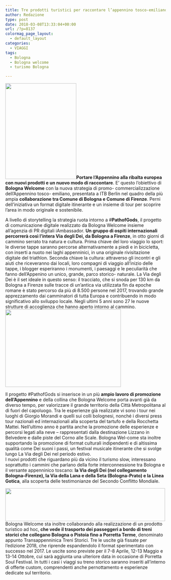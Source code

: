 ```yaml
---
title: Tre prodotti turistici per raccontare l’appennino tosco-emiliano
author: Redazione
type: post
date: 2018-03-08T13:33:04+00:00
url: /?p=8137
colormag_page_layout:
  - default_layout
categories:
  - VIAGGI
tags:
  - Bologna
  - Bologna welcome
  - turismo Bologna

---
```

**<img decoding="async" loading="lazy" class="size-medium wp-image-8141 alignleft" src="https://progressonline.it/wp-content/uploads/2018/03/1305642579447_487cdcd30d51a7ee4355545efd9affff-223x300.jpg" alt="" width="223" height="300" />Portare l’Appennino alla ribalta europea con nuovi prodotti e un nuovo modo di raccontare**. E’ questo l’obiettivo di **Bologna Welcome** con la nuova strategia di promo- commercializzazione dell’Appennino tosco- emiliano, presentata a ITB Berlin nel quadro della più ampia **collaborazione tra Comune di Bologna e Comune di Firenze**. Perni dell’iniziativa un format digitale itinerante e un insieme di tour per scoprire l’area in modo originale e sostenibile.

A livello di storytelling la strategia ruota intorno a #**PathofGods**, il progetto di comunicazione digitale realizzato da Bologna Welcome insieme all’agenzia di PR digitali iAmbassador. **Un gruppo di ospiti internazionali percorrerà così l’intera Via degli Dei, da Bologna a Firenze**, in otto giorni di cammino serrato tra natura e cultura. Prima chiave del loro viaggio lo sport: le diverse tappe saranno percorse alternativamente a piedi e in bicicletta, con inserti a nuoto nei laghi appenninici, in una originale rivisitazione digitale del triathlon. Seconda chiave la cultura: attraverso gli incontri e gli aiuti che riceveranno dai locali, loro compagni di viaggio all’inizio delle tappe, i blogger esperiranno i monumenti, i paesaggi e le peculiarità che fanno dell’Appenino un unico, grande, parco storico- naturale. La Via degli Dei è il set ideale in questo senso: il tracciato, che si snoda per 130 km da Bologna a Firenze sulle tracce di un&#8217;antica via utilizzata fin da epoche romane è stato percorso da più di 8.500 persone nel 2017, trovando grande apprezzamento dai camminatori di tutta Europa e contribuendo in modo significativo allo sviluppo locale. Negli ultimi 5 anni sono 27 le nuove strutture di accoglienza che hanno aperto intorno al cammino.<img decoding="async" loading="lazy" class=" wp-image-8140 alignright" src="https://progressonline.it/wp-content/uploads/2018/03/images.jpg" alt="" width="363" height="243" />

Il progetto #PathofGods si inserisce in un più **ampio lavoro di promozione dell’Appennino** e della collina che Bologna Welcome porta avanti già da diverso tempo, per valorizzare il grande territorio della Città Metropolitana al di fuori del capoluogo. Tra le esperienze già realizzate vi sono i tour nei luoghi di Giorgio Morandi e quelli sui colli bolognesi, nonché i diversi press tour nazionali ed internazionali alla scoperta del tartufo e della Rocchetta Mattei. Nell’ultimo anno è partita anche la promozione delle esperienze e percorsi legati alla neve – rappresentati dalla destinazione Lizzano in Belvedere e dalle piste del Corno alle Scale. Bologna Wel-come sta inoltre supportando la promozione di format culturali indipendenti e di altissima qualità come Dei suoni i passi, un festival musicale itinerante che si svolge lungo La Via degli Dei nel periodo estivo.  
I nuovi prodotti che riguardano più da vicino il turismo slow, interessano soprattutto i cammini che parlano della forte interconnessione tra Bologna e il versante appenninico toscano: **la Via degli Dei (nel collegamento Bologna–Firenze), la Via della Lana e della Seta (Bologna-Prato) e la Linea Gotica**, alla scoperta delle testimonianze del Secondo Conflitto Mondiale.

<img decoding="async" loading="lazy" class=" wp-image-8138 aligncenter" src="https://progressonline.it/wp-content/uploads/2018/03/image001-300x61.png" alt="" width="502" height="103" /> Bologna Welcome sta inoltre collaborando alla realizzazione di un prodotto turistico ad hoc, **che vede il trasporto dei passeggeri a bordo di treni storici che collegano Bologna o Pistoia fino a Porretta Terme**, denominato appunto Transappenninica Treni Storici. Tre le uscite già fissate per l’edizione 2018, che riprende espandendolo il format sperimentato con successo nel 2017. Le uscite sono previste per il 7-8 Aprile, 12-13 Maggio e 13-14 Ottobre, cui sarà aggiunta una ulteriore data in occasione di Porretta Soul Festival. In tutti i casi i viaggi su treno storico saranno inseriti all’interno di offerte custom, comprendenti anche pernottamento e esperienze dedicate sul territorio.